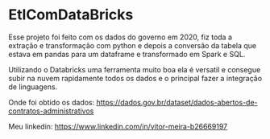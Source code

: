 # EtlComDataBricks

 Esse projeto foi feito com os dados do governo em 2020,
 fiz toda a extração e transformação com python e depois 
 a conversão da tabela que estava em pandas para um dataframe e transformado em Spark e SQL.
 
 Utilizando o Databricks uma ferramenta muito boa ela é versatil e consegue subir na nuvem rapidamente todos os dados e o principal fazer a integração de linguagens.

 
 Onde foi obtido os dados: https://dados.gov.br/dataset/dados-abertos-de-contratos-administrativos

 Meu linkedin: https://www.linkedin.com/in/vitor-meira-b26669197